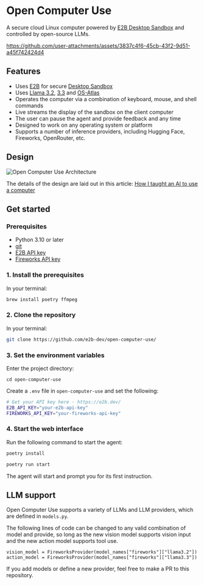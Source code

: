 # Open Computer Use

A secure cloud Linux computer powered by [E2B Desktop Sandbox](https://github.com/e2b-dev/desktop/) and controlled by open-source LLMs.

https://github.com/user-attachments/assets/3837c4f6-45cb-43f2-9d51-a45f742424d4

## Features

- Uses [E2B](https://e2b.dev) for secure [Desktop Sandbox](https://github.com/e2b-dev/desktop)
- Uses [Llama 3.2](https://www.llama.com/docs/model-cards-and-prompt-formats/llama3_2), [3.3](https://www.llama.com/docs/model-cards-and-prompt-formats/llama3_3/) and [OS-Atlas](https://osatlas.github.io/)
- Operates the computer via a combination of keyboard, mouse, and shell commands
- Live streams the display of the sandbox on the client computer
- The user can pause the agent and provide feedback and any time
- Designed to work on any operating system or platform
- Supports a number of inference providers, including Hugging Face, Fireworks, OpenRouter, etc.

## Design

![Open Computer Use Architecture](https://github.com/user-attachments/assets/3769808f-4a3d-422d-86ec-e6ebc1cc4513)

The details of the design are laid out in this article: [How I taught an AI to use a computer](https://blog.jamesmurdza.com/how-i-taught-an-ai-to-use-a-computer)

## Get started

### Prerequisites

- Python 3.10 or later
- [git](https://git-scm.com/)
- [E2B API key](https://e2b.dev/dashboard?tab=keys)
- [Fireworks API key](https://fireworks.ai/account/api-keys)

### 1. Install the prerequisites

In your terminal:

```sh
brew install poetry ffmpeg
```

### 2. Clone the repository

In your terminal:

```sh
git clone https://github.com/e2b-dev/open-computer-use/
```

### 3. Set the environment variables

Enter the project directory:

```
cd open-computer-use
```

Create a `.env` file in `open-computer-use` and set the following:

```sh
# Get your API key here - https://e2b.dev/
E2B_API_KEY="your-e2b-api-key"
FIREWORKS_API_KEY="your-fireworks-api-key"
```

### 4. Start the web interface

Run the following command to start the agent:

```sh
poetry install
```

```sh
poetry run start
```

The agent will start and prompt you for its first instruction.

## LLM support

Open Computer Use supports a variety of LLMs and LLM providers, which are defined in `models.py`.

The following lines of code can be changed to any valid combination of model and provide, so long as the new vision model supports vision input and the new action model supports tool use.

```
vision_model = FireworksProvider(model_names["fireworks"]["llama3.2"])
action_model = FireworksProvider(model_names["fireworks"]["llama3.3"])
```

If you add models or define a new provider, feel free to make a PR to this repository.